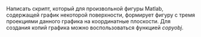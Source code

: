 Написать скрипт, который для произвольной фигуры Matlab, содержащей график некоторой поверхности, формирует фигуру с тремя проекциями данного графика на координатные плоскости. Для создания копий графика можно воспользоваться функцией *copyobj*.
